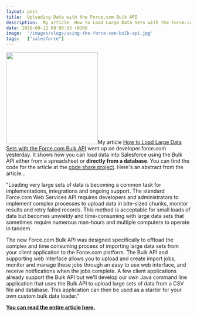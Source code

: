 ```yaml
---
layout: post
title:  Uploading Data with the Force.com Bulk API
description:  My article  How to Load Large Data Sets with the Force.com Bulk API went up on developer.force.com yesterday. It shows how you can load data into Salesforce using the Bulk API either from a spreadsheet or directly from a database. You can find the code for the article at the code share project . Heres an abstract from the article... Loading very large sets of data is becoming a common task for implementations, integrations and ongoing support. The standard Force.com Web Services API requires de
date: 2010-08-12 09:00:53 +0300
image:  '/images/slugs/using-the-force-com-bulk-api.jpg'
tags:   ["salesforce"]
---
```

<p><a href="/2010/08/12/using-the-force-com-bulk-api/bulk-api/" rel="attachment wp-att-3076"><img src="http://res.cloudinary.com/blog-jeffdouglas-com/image/upload/h_300,w_293/v1400327951/bulk-api_ozkkks.png" alt="" title="bulk-api" width="250" class="alignleft size-medium wp-image-3076" /></a>My article <a href="http://wiki.developerforce.com/index.php/Loading_Large_Data_Sets_with_the_Force.com_Bulk_API" target="_blank">How to Load Large Data Sets with the Force.com Bulk API</a> went up on developer.force.com yesterday. It shows how you can load data into Salesforce using the Bulk API either from a spreadsheet or <strong>directly from a database</strong>. You can find the code for the article at the <a href="http://developer.force.com/codeshare/apex/ProjectPage?id=a0630000006K4CRAA0" target="_self">code share project</a>. Here's an abstract from the article...
<p>"Loading very large sets of data is becoming a common task for implementations, integrations and ongoing support. The standard Force.com Web Services API requires developers and administrators to implement complex processes to upload data in bite-sized chunks, monitor results and retry failed records. This method is acceptable for small loads of data but becomes unwieldy and time-consuming with large data sets that sometimes require numerous man-hours and multiple computers to operate in tandem.</p>
<p>The new Force.com Bulk API was designed specifically to offload the complex and time consuming process of importing large data sets from your client application to the Force.com platform. The Bulk API and supporting web interface allows you to upload and create import jobs, monitor and manage these jobs through an easy to use web interface, and receive notifications when the jobs complete. A few client applications already support the Bulk API but we'll develop our own Java command line application that uses the Bulk API to upload large sets of data from a CSV file and database. This application can then be used as a starter for your own custom bulk data loader."</p></p>
<p><strong><a href="http://wiki.developerforce.com/index.php/Loading_Large_Data_Sets_with_the_Force.com_Bulk_API">You can read the entire article here.</a></strong></p>
